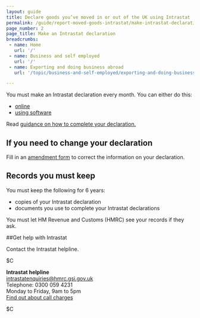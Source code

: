 ```yaml
---
layout: guide
title: Declare goods you’ve moved in or out of the UK using Intrastat
permalink: /guide/report-moved-goods-intrastat/make-intrastat-declaration.html  
page_number: 2
page_title: Make an Intrastat declaration
breadcrumbs:
 - name: Home
   url: '/'
 - name: Business and self employed
   url: '/'
 - name: Exporting and doing business abroad
   url: '/topic/business-and-self-employed/exporting-and-doing-business-abroad.html'  

---
```

You must make an Intrastat declaration every month. You can either do this:

- [online](https://secure.hmce.gov.uk/ecom/is2/static/is2.html)
- [using software](/guide/report-moved-goods-intrastat/other-ways-make-declaration)

Read [guidance on how to complete your declaration.](https://www.uktradeinfo.com/Intrastat/AboutIntrastat/Pages/SupplementaryDeclarations.aspx)

## If you need to change your declaration

Fill in an [amendment form](https://www.uktradeinfo.com/Intrastat/ElectronicSubmission/OnlineAmendments/Pages/OnlineAmendmentsForm.aspx) to correct the information on your declaration.

## Records you must keep

You must keep the following for 6 years:

- copies of your Intrastat declaration
- documents you use to complete your Intrastat declarations

You must let HM Revenue and Customs (HMRC) see your records if they ask.

##Get help with Intrastat

Contact the Intrastat helpline.




$C 

**Intrastat helpline**     
<intrastatenquiries@hmrc.gsi.gov.uk>   
Telephone: 0300 059 4231  
Monday to Friday, 9am to 5pm    
[Find out about call charges](/call-charges)    

$C  

